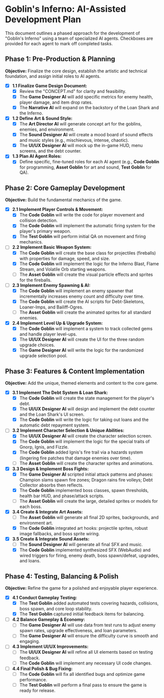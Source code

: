 # **Goblin's Inferno: AI-Assisted Development Plan**

This document outlines a phased approach for the development of "Goblin's Inferno" using a team of specialized AI agents. Checkboxes are provided for each agent to mark off completed tasks.

## **Phase 1: Pre-Production & Planning**

**Objective:** Finalize the core design, establish the artistic and technical foundation, and assign initial roles to AI agents.

* [x] **1.1 Finalize Game Design Document:**  
  * [x] Review the "CONCEPT.md" for clarity and feasibility.  
  * [x] The **Game Designer AI** will add specific metrics for enemy health, player damage, and item drop rates.  
  * [x] The **Narrative AI** will expand on the backstory of the Loan Shark and the Inferno.  
* [x] **1.2 Define Art & Sound Style:**  
  * [x] The **Art Director AI** will generate concept art for the goblins, enemies, and environment.  
  * [x] The **Sound Designer AI** will create a mood board of sound effects and music styles (e.g., mischievous, intense, chaotic).  
  * [x] The **UI/UX Designer AI** will mock up the in-game HUD, menu screens, and the debt counter.  
* [x] **1.3 Plan AI Agent Roles:**  
  * [x] Define specific, fine-tuned roles for each AI agent (e.g., **Code Goblin** for programming, **Asset Goblin** for art and sound, **Test Goblin** for QA).

## **Phase 2: Core Gameplay Development**

**Objective:** Build the fundamental mechanics of the game.

* [x] **2.1 Implement Player Controls & Movement:**  
  * [x] The **Code Goblin** will write the code for player movement and collision detection.  
  * [x] The **Code Goblin** will implement the automatic firing system for the player's primary weapon.  
  * [x] The **Test Goblin** will perform initial QA on movement and firing mechanics.  
* [ ] **2.2 Implement Basic Weapon System:**  
  * [x] The **Code Goblin** will create the base class for projectiles (fireballs) with properties for damage, speed, and size.
  * [x] The **Code Goblin** will implement the logic for the Inferno Blast, Flame Stream, and Volatile Orb starting weapons.
  * [ ] The **Asset Goblin** will create the visual particle effects and sprites for the fireballs.  
* [ ] **2.3 Implement Enemy Spawning & AI:**
  * [x] The **Code Goblin** will implement an enemy spawner that incrementally increases enemy count and difficulty over time.
  * [x] The **Code Goblin** will create the AI scripts for Debt-Skeletons, Loaner-Imps, and Bailiff-Ogres.
  * [ ] The **Asset Goblin** will create the animated sprites for all standard enemies.
* [x] **2.4 Implement Level Up & Upgrade System:**  
  * [x] The **Code Goblin** will implement a system to track collected gems and handle player level-ups.  
  * [x] The **UI/UX Designer AI** will create the UI for the three random upgrade choices.  
  * [x] The **Game Designer AI** will write the logic for the randomized upgrade selection pool.

## **Phase 3: Features & Content Implementation**

**Objective:** Add the unique, themed elements and content to the core game.

* [x] **3.1 Implement The Debt System & Loan Shark:**  
  * [x] The **Code Goblin** will create the state management for the player's debt.  
  * [x] The **UI/UX Designer AI** will design and implement the debt counter and the Loan Shark's UI screen.  
  * [x] The **Code Goblin** will write the logic for taking out loans and the automatic debt repayment system.  
* [ ] **3.2 Implement Character Selection & Unique Abilities:**  
  * [x] The **UI/UX Designer AI** will create the character selection screen.  
  * [x] The **Code Goblin** will implement the logic for the special traits of Gnorp, Ignis, and Fizzle.  
  * [x] The **Code Goblin** added Ignis's fire trail via a hazards system (lingering fire patches that damage enemies over time).  
  * [ ] The **Asset Goblin** will create the character sprites and animations.  
* [x] **3.3 Design & Implement Boss Fights:**  
  * [x] The **Game Designer AI** scripted initial attack patterns and phases: Champion slams spawn fire zones; Dragon rains fire volleys; Debt Collector absorbs then reflects.  
  * [x] The **Code Goblin** implemented boss classes, spawn thresholds, health bar HUD, and phase/attack scripts.  
  * [ ] The **Asset Goblin** will create the large, detailed sprites or models for each boss.  
* [x] **3.4 Create & Integrate Art Assets:**  
  * [ ] The **Asset Goblin** will generate all final 2D sprites, backgrounds, and environment art.  
  * [x] The **Code Goblin** integrated art hooks: projectile sprites, robust image fallbacks, and boss sprite wiring.  
* [x] **3.5 Create & Integrate Sound Assets:**  
  * [ ] The **Sound Designer AI** will generate all final SFX and music.  
  * [x] The **Code Goblin** implemented synthesized SFX (WebAudio) and wired triggers for firing, enemy death, boss spawn/defeat, upgrades, and loans.  

## **Phase 4: Testing, Balancing & Polish**

**Objective:** Refine the game for a polished and enjoyable player experience.

* [x] **4.1 Conduct Gameplay Testing:**  
  * [x] The **Test Goblin** added automated tests covering hazards, collisions, boss spawn, and core loop stability.  
  * [x] The **Test Goblin** captured initial feedback items for balancing.  
* [ ] **4.2 Balance Gameplay & Economy:**  
  * [ ] The **Game Designer AI** will use data from test runs to adjust enemy spawn rates, upgrade effectiveness, and loan parameters.  
  * [ ] The **Game Designer AI** will ensure the difficulty curve is smooth and engaging.  
* [ ] **4.3 Implement UI/UX Improvements:**  
  * [ ] The **UI/UX Designer AI** will refine all UI elements based on testing feedback.  
  * [ ] The **Code Goblin** will implement any necessary UI code changes.  
* [ ] **4.4 Final Polish & Bug Fixing:**  
  * [ ] The **Code Goblin** will fix all identified bugs and optimize game performance.  
  * [ ] The **Test Goblin** will perform a final pass to ensure the game is ready for release.
